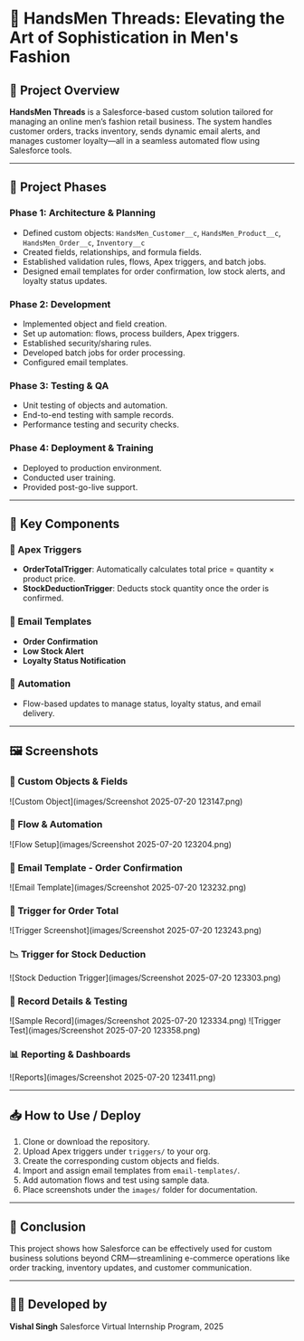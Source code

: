 
# 👔 HandsMen Threads: Elevating the Art of Sophistication in Men's Fashion

## 📌 Project Overview

**HandsMen Threads** is a Salesforce-based custom solution tailored for managing an online men’s fashion retail business. The system handles customer orders, tracks inventory, sends dynamic email alerts, and manages customer loyalty—all in a seamless automated flow using Salesforce tools.

---

## 🧱 Project Phases

### Phase 1: Architecture & Planning
- Defined custom objects: `HandsMen_Customer__c`, `HandsMen_Product__c`, `HandsMen_Order__c`, `Inventory__c`
- Created fields, relationships, and formula fields.
- Established validation rules, flows, Apex triggers, and batch jobs.
- Designed email templates for order confirmation, low stock alerts, and loyalty status updates.

### Phase 2: Development
- Implemented object and field creation.
- Set up automation: flows, process builders, Apex triggers.
- Established security/sharing rules.
- Developed batch jobs for order processing.
- Configured email templates.

### Phase 3: Testing & QA
- Unit testing of objects and automation.
- End-to-end testing with sample records.
- Performance testing and security checks.

### Phase 4: Deployment & Training
- Deployed to production environment.
- Conducted user training.
- Provided post-go-live support.

---

## 🧩 Key Components

### 📂 Apex Triggers
- **OrderTotalTrigger**: Automatically calculates total price = quantity × product price.
- **StockDeductionTrigger**: Deducts stock quantity once the order is confirmed.

### 📂 Email Templates
- **Order Confirmation**
- **Low Stock Alert**
- **Loyalty Status Notification**

### 🧪 Automation
- Flow-based updates to manage status, loyalty status, and email delivery.

---

## 🖼️ Screenshots

### 🎯 Custom Objects & Fields
![Custom Object](images/Screenshot 2025-07-20 123147.png)

### 🔄 Flow & Automation
![Flow Setup](images/Screenshot 2025-07-20 123204.png)

### 📧 Email Template - Order Confirmation
![Email Template](images/Screenshot 2025-07-20 123232.png)

### 🔢 Trigger for Order Total
![Trigger Screenshot](images/Screenshot 2025-07-20 123243.png)

### 📉 Trigger for Stock Deduction
![Stock Deduction Trigger](images/Screenshot 2025-07-20 123303.png)

### 👥 Record Details & Testing
![Sample Record](images/Screenshot 2025-07-20 123334.png)
![Trigger Test](images/Screenshot 2025-07-20 123358.png)

### 📊 Reporting & Dashboards
![Reports](images/Screenshot 2025-07-20 123411.png)

---

## 📥 How to Use / Deploy

1. Clone or download the repository.
2. Upload Apex triggers under `triggers/` to your org.
3. Create the corresponding custom objects and fields.
4. Import and assign email templates from `email-templates/`.
5. Add automation flows and test using sample data.
6. Place screenshots under the `images/` folder for documentation.

---

## 🏁 Conclusion

This project shows how Salesforce can be effectively used for custom business solutions beyond CRM—streamlining e-commerce operations like order tracking, inventory updates, and customer communication.

---

## 🙋‍♂️ Developed by
**Vishal Singh**
Salesforce Virtual Internship Program, 2025
